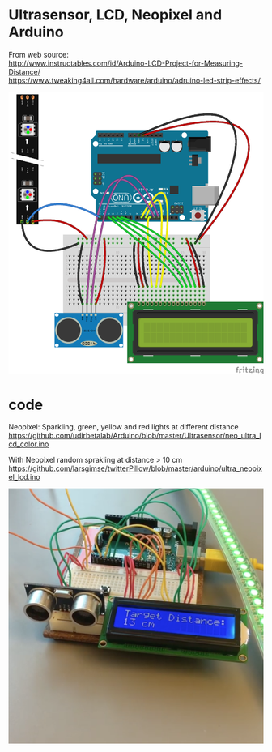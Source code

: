 # Ultrasensor, LCD, Neopixel and Arduino 

From web source:<br>
http://www.instructables.com/id/Arduino-LCD-Project-for-Measuring-Distance/<br>
https://www.tweaking4all.com/hardware/arduino/adruino-led-strip-effects/<br>

<img src="https://github.com/larsgimse/twitterPillow/blob/master/ultra_lcd_neopixel_arduino_bb.png">

# code

Neopixel: Sparkling, green, yellow and red lights at different distance
https://github.com/udirbetalab/Arduino/blob/master/Ultrasensor/neo_ultra_lcd_color.ino

With Neopixel random sprakling at distance > 10 cm
https://github.com/larsgimse/twitterPillow/blob/master/arduino/ultra_neopixel_lcd.ino

<a href="https://www.instagram.com/p/BfiNY8PFYOw"><img src="https://github.com/larsgimse/twitterPillow/blob/master/ultra_lcd_neopixel_.png"></a>
